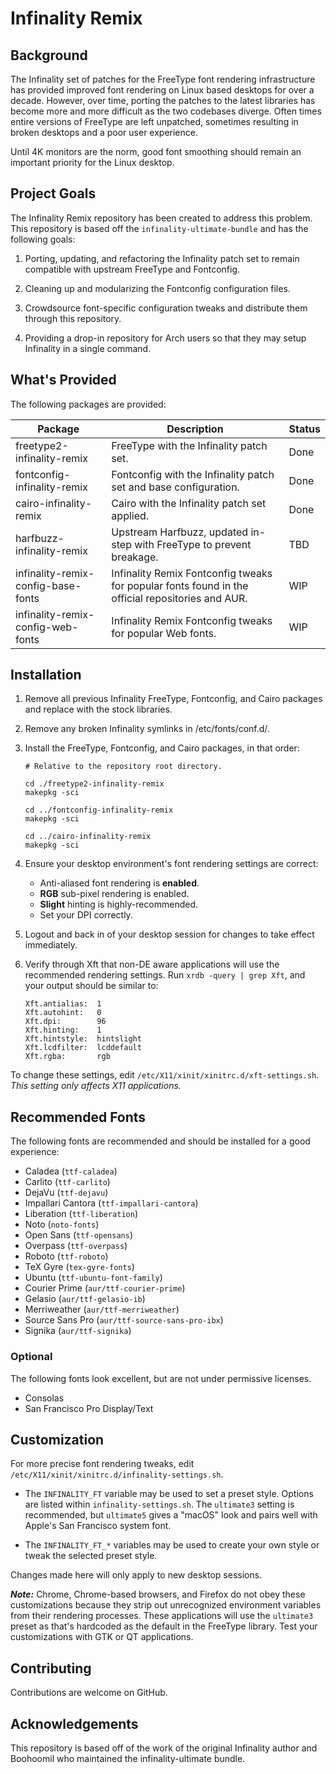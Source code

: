 # Infinality Remix #

## Background ##
The Infinality set of patches for the FreeType font rendering infrastructure has provided improved font rendering on
Linux based desktops for over a decade. However, over time, porting the patches to the latest libraries has become
more and more difficult as the two codebases diverge. Often times entire versions of FreeType are left unpatched,
sometimes resulting in broken desktops and a poor user experience.

Until 4K monitors are the norm, good font smoothing should remain an important priority for the Linux desktop.

## Project Goals ##

The Infinality Remix repository has been created to address this problem. This repository is based off the
```infinality-ultimate-bundle``` and has the following goals:

  1. Porting, updating, and refactoring the Infinality patch set to remain compatible with upstream FreeType and Fontconfig.

  2. Cleaning up and modularizing the Fontconfig configuration files.

  3. Crowdsource font-specific configuration tweaks and distribute them through this repository.

  4. Providing a drop-in repository for Arch users so that they may setup Infinality in a single command.

## What's Provided ##

The following packages are provided:

| Package | Description | Status |
|---------|-------------|--------|
| freetype2-infinality-remix | FreeType with the Infinality patch set. | Done |
| fontconfig-infinality-remix | Fontconfig with the Infinality patch set and base configuration. | Done |
| cairo-infinality-remix | Cairo with the Infinality patch set applied. | Done |
| harfbuzz-infinality-remix | Upstream Harfbuzz, updated in-step with FreeType to prevent breakage. | TBD |
| infinality-remix-config-base-fonts | Infinality Remix Fontconfig tweaks for popular fonts found in the official repositories and AUR. | WIP |
| infinality-remix-config-web-fonts | Infinality Remix Fontconfig tweaks for popular Web fonts. | WIP |

## Installation ##

1. Remove all previous Infinality FreeType, Fontconfig, and Cairo packages and replace with the stock libraries.


2. Remove any broken Infinality symlinks in /etc/fonts/conf.d/.


3. Install the FreeType, Fontconfig, and Cairo packages, in that order:

    ```
    # Relative to the repository root directory.

    cd ./freetype2-infinality-remix
    makepkg -sci

    cd ../fontconfig-infinality-remix
    makepkg -sci

    cd ../cairo-infinality-remix
    makepkg -sci
    ```

4. Ensure your desktop environment's font rendering settings are correct:
    * Anti-aliased font rendering is **enabled**.
    * **RGB** sub-pixel rendering is enabled.
    * **Slight** hinting is highly-recommended.
    * Set your DPI correctly.


5. Logout and back in of your desktop session for changes to take effect immediately.


6. Verify through Xft that non-DE aware applications will use the recommended rendering settings. Run `xrdb -query | grep Xft`, and your
output should be similar to:
    ```
    Xft.antialias:  1
    Xft.autohint:   0
    Xft.dpi:        96
    Xft.hinting:    1
    Xft.hintstyle:  hintslight
    Xft.lcdfilter:  lcddefault
    Xft.rgba:       rgb
    ```
To change these settings, edit `/etc/X11/xinit/xinitrc.d/xft-settings.sh`. *This setting only affects X11 applications.*

## Recommended Fonts ##

The following fonts are recommended and should be installed for a good experience:

 * Caladea (`ttf-caladea`)
 * Carlito (`ttf-carlito`)
 * DejaVu (`ttf-dejavu`)
 * Impallari Cantora (`ttf-impallari-cantora`)
 * Liberation (`ttf-liberation`)
 * Noto (`noto-fonts`)
 * Open Sans (`ttf-opensans`)
 * Overpass (`ttf-overpass`)
 * Roboto (`ttf-roboto`)
 * TeX Gyre (`tex-gyre-fonts`)
 * Ubuntu (`ttf-ubuntu-font-family`)
 * Courier Prime (`aur/ttf-courier-prime`)
 * Gelasio (`aur/ttf-gelasio-ib`)
 * Merriweather (`aur/ttf-merriweather`)
 * Source Sans Pro (`aur/ttf-source-sans-pro-ibx`)
 * Signika (`aur/ttf-signika`)


 ### Optional ###

The following fonts look excellent, but are not under permissive licenses.

 * Consolas
 * San Francisco Pro Display/Text

## Customization ##

For more precise font rendering tweaks, edit `/etc/X11/xinit/xinitrc.d/infinality-settings.sh`.
 * The `INFINALITY_FT` variable may be used to set a preset style. Options are listed within `infinality-settings.sh`. The `ultimate3` setting is recommended, but `ultimate5` gives a "macOS" look and pairs well with Apple's San Francisco system font.

 * The `INFINALITY_FT_*` variables may be used to create your own style or tweak the selected preset style.

Changes made here will only apply to new desktop sessions.

***Note:*** Chrome, Chrome-based browsers, and Firefox do not obey these customizations because they strip out unrecognized environment variables from their rendering processes. These applications will use the `ultimate3` preset as that's hardcoded as the default in the FreeType library. Test your customizations with GTK or QT applications.

## Contributing ##

Contributions are welcome on GitHub.

## Acknowledgements ##

This repository is based off of the work of the original Infinality author and Boohoomil who maintained the infinality-ultimate bundle.
